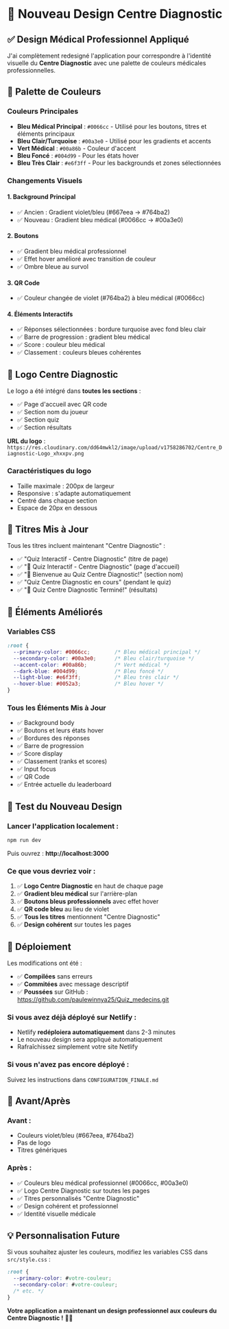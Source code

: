 # 🎨 Nouveau Design Centre Diagnostic

## ✅ Design Médical Professionnel Appliqué

J'ai complètement redesigné l'application pour correspondre à l'identité visuelle du **Centre Diagnostic** avec une palette de couleurs médicales professionnelles.

## 🎨 Palette de Couleurs

### Couleurs Principales
- **Bleu Médical Principal** : `#0066cc` - Utilisé pour les boutons, titres et éléments principaux
- **Bleu Clair/Turquoise** : `#00a3e0` - Utilisé pour les gradients et accents
- **Vert Médical** : `#00a86b` - Couleur d'accent
- **Bleu Foncé** : `#004d99` - Pour les états hover
- **Bleu Très Clair** : `#e6f3ff` - Pour les backgrounds et zones sélectionnées

### Changements Visuels

#### 1. **Background Principal**
- ✅ Ancien : Gradient violet/bleu (#667eea → #764ba2)
- ✅ Nouveau : Gradient bleu médical (#0066cc → #00a3e0)

#### 2. **Boutons**
- ✅ Gradient bleu médical professionnel
- ✅ Effet hover amélioré avec transition de couleur
- ✅ Ombre bleue au survol

#### 3. **QR Code**
- ✅ Couleur changée de violet (#764ba2) à bleu médical (#0066cc)

#### 4. **Éléments Interactifs**
- ✅ Réponses sélectionnées : bordure turquoise avec fond bleu clair
- ✅ Barre de progression : gradient bleu médical
- ✅ Score : couleur bleu médical
- ✅ Classement : couleurs bleues cohérentes

## 🏥 Logo Centre Diagnostic

Le logo a été intégré dans **toutes les sections** :
- ✅ Page d'accueil avec QR code
- ✅ Section nom du joueur
- ✅ Section quiz
- ✅ Section résultats

**URL du logo** : `https://res.cloudinary.com/dd64mwkl2/image/upload/v1758286702/Centre_Diagnostic-Logo_xhxxpv.png`

### Caractéristiques du logo
- Taille maximale : 200px de largeur
- Responsive : s'adapte automatiquement
- Centré dans chaque section
- Espace de 20px en dessous

## 📝 Titres Mis à Jour

Tous les titres incluent maintenant "Centre Diagnostic" :
- ✅ "Quiz Interactif - Centre Diagnostic" (titre de page)
- ✅ "📱 Quiz Interactif - Centre Diagnostic" (page d'accueil)
- ✅ "👋 Bienvenue au Quiz Centre Diagnostic!" (section nom)
- ✅ "Quiz Centre Diagnostic en cours" (pendant le quiz)
- ✅ "🎉 Quiz Centre Diagnostic Terminé!" (résultats)

## 🎯 Éléments Améliorés

### Variables CSS
```css
:root {
  --primary-color: #0066cc;        /* Bleu médical principal */
  --secondary-color: #00a3e0;      /* Bleu clair/turquoise */
  --accent-color: #00a86b;         /* Vert médical */
  --dark-blue: #004d99;            /* Bleu foncé */
  --light-blue: #e6f3ff;           /* Bleu très clair */
  --hover-blue: #0052a3;           /* Bleu hover */
}
```

### Tous les Éléments Mis à Jour
- ✅ Background body
- ✅ Boutons et leurs états hover
- ✅ Bordures des réponses
- ✅ Barre de progression
- ✅ Score display
- ✅ Classement (ranks et scores)
- ✅ Input focus
- ✅ QR Code
- ✅ Entrée actuelle du leaderboard

## 🧪 Test du Nouveau Design

### Lancer l'application localement :
```bash
npm run dev
```

Puis ouvrez : **http://localhost:3000**

### Ce que vous devriez voir :
1. ✅ **Logo Centre Diagnostic** en haut de chaque page
2. ✅ **Gradient bleu médical** sur l'arrière-plan
3. ✅ **Boutons bleus professionnels** avec effet hover
4. ✅ **QR code bleu** au lieu de violet
5. ✅ **Tous les titres** mentionnent "Centre Diagnostic"
6. ✅ **Design cohérent** sur toutes les pages

## 🚀 Déploiement

Les modifications ont été :
- ✅ **Compilées** sans erreurs
- ✅ **Commitées** avec message descriptif
- ✅ **Poussées** sur GitHub : https://github.com/paulewinnya25/Quiz_medecins.git

### Si vous avez déjà déployé sur Netlify :
- Netlify **redéploiera automatiquement** dans 2-3 minutes
- Le nouveau design sera appliqué automatiquement
- Rafraîchissez simplement votre site Netlify

### Si vous n'avez pas encore déployé :
Suivez les instructions dans `CONFIGURATION_FINALE.md`

## 🎨 Avant/Après

### Avant :
- Couleurs violet/bleu (#667eea, #764ba2)
- Pas de logo
- Titres génériques

### Après :
- ✅ Couleurs bleu médical professionnel (#0066cc, #00a3e0)
- ✅ Logo Centre Diagnostic sur toutes les pages
- ✅ Titres personnalisés "Centre Diagnostic"
- ✅ Design cohérent et professionnel
- ✅ Identité visuelle médicale

## 💡 Personnalisation Future

Si vous souhaitez ajuster les couleurs, modifiez les variables CSS dans `src/style.css` :
```css
:root {
  --primary-color: #votre-couleur;
  --secondary-color: #votre-couleur;
  /* etc. */
}
```

**Votre application a maintenant un design professionnel aux couleurs du Centre Diagnostic !** 🏥✨

